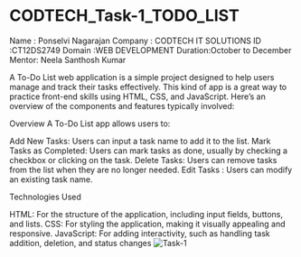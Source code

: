 # CODTECH_Task-1_TODO_LIST
Name : Ponselvi Nagarajan
Company : CODTECH IT SOLUTIONS
ID :CT12DS2749
Domain :WEB DEVELOPMENT
Duration:October to December
Mentor: Neela Santhosh Kumar

A To-Do List web application is a simple project designed to help users manage and track their tasks effectively. This kind of app is a great way to practice front-end skills using HTML, CSS, and JavaScript. Here’s an overview of the components and features typically involved:

Overview
A To-Do List app allows users to:

Add New Tasks: Users can input a task name to add it to the list.
Mark Tasks as Completed: Users can mark tasks as done, usually by checking a checkbox or clicking on the task.
Delete Tasks: Users can remove tasks from the list when they are no longer needed.
Edit Tasks : Users can modify an existing task name.

Technologies Used

HTML: For the structure of the application, including input fields, buttons, and lists.
CSS: For styling the application, making it visually appealing and responsive.
JavaScript: For adding interactivity, such as handling task addition, deletion, and status changes
![Task-1](https://github.com/user-attachments/assets/fd6257fb-7319-432a-9c78-67df6c61a280)
